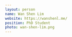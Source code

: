 ```yaml
---
layout: person
name: Wan Shen Lim
website: https://wanshenl.me/
position: PhD Student
photo: wan-shen-lim.png
---
```

